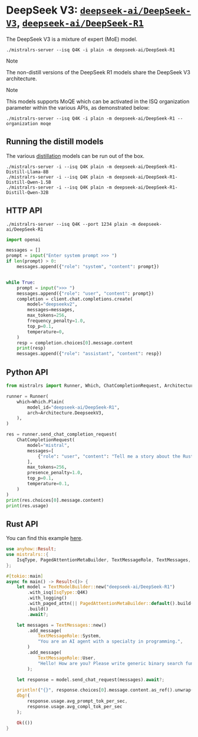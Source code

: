 # DeepSeek V3: [`deepseek-ai/DeepSeek-V3`](https://huggingface.co/deepseek-ai/DeepSeek-V3), [`deepseek-ai/DeepSeek-R1`](https://huggingface.co/deepseek-ai/DeepSeek-R1)

The DeepSeek V3 is a mixture of expert (MoE) model.

```
./mistralrs-server --isq Q4K -i plain -m deepseek-ai/DeepSeek-R1
```

> [!NOTE]
> The non-distill versions of the DeepSeek R1 models share the DeepSeek V3 architecture.

> [!NOTE]
> This models supports MoQE which can be activated in the ISQ organization parameter within the various APIs, as demonstrated below:

```
./mistralrs-server --isq Q4K -i plain -m deepseek-ai/DeepSeek-R1 --organization moqe
```

## Running the distill models

The various [distillation](https://huggingface.co/collections/deepseek-ai/deepseek-r1-678e1e131c0169c0bc89728d) models can be run out of the box.
```
./mistralrs-server -i --isq Q4K plain -m deepseek-ai/DeepSeek-R1-Distill-Llama-8B
./mistralrs-server -i --isq Q4K plain -m deepseek-ai/DeepSeek-R1-Distill-Qwen-1.5B
./mistralrs-server -i --isq Q4K plain -m deepseek-ai/DeepSeek-R1-Distill-Qwen-32B
```

## HTTP API

```
./mistralrs-server --isq Q4K --port 1234 plain -m deepseek-ai/DeepSeek-R1
```

```py
import openai

messages = []
prompt = input("Enter system prompt >>> ")
if len(prompt) > 0:
    messages.append({"role": "system", "content": prompt})


while True:
    prompt = input(">>> ")
    messages.append({"role": "user", "content": prompt})
    completion = client.chat.completions.create(
        model="deepseekv2",
        messages=messages,
        max_tokens=256,
        frequency_penalty=1.0,
        top_p=0.1,
        temperature=0,
    )
    resp = completion.choices[0].message.content
    print(resp)
    messages.append({"role": "assistant", "content": resp})
```

## Python API
```py
from mistralrs import Runner, Which, ChatCompletionRequest, Architecture

runner = Runner(
    which=Which.Plain(
        model_id="deepseek-ai/DeepSeek-R1",
        arch=Architecture.DeepseekV3,
    ),
)

res = runner.send_chat_completion_request(
    ChatCompletionRequest(
        model="mistral",
        messages=[
            {"role": "user", "content": "Tell me a story about the Rust type system."}
        ],
        max_tokens=256,
        presence_penalty=1.0,
        top_p=0.1,
        temperature=0.1,
    )
)
print(res.choices[0].message.content)
print(res.usage)
```

## Rust API
You can find this example [here](../mistralrs/examples/deepseekr1/main.rs).

```rust
use anyhow::Result;
use mistralrs::{
    IsqType, PagedAttentionMetaBuilder, TextMessageRole, TextMessages, TextModelBuilder,
};

#[tokio::main]
async fn main() -> Result<()> {
    let model = TextModelBuilder::new("deepseek-ai/DeepSeek-R1")
        .with_isq(IsqType::Q4K)
        .with_logging()
        .with_paged_attn(|| PagedAttentionMetaBuilder::default().build())?
        .build()
        .await?;

    let messages = TextMessages::new()
        .add_message(
            TextMessageRole::System,
            "You are an AI agent with a specialty in programming.",
        )
        .add_message(
            TextMessageRole::User,
            "Hello! How are you? Please write generic binary search function in Rust.",
        );

    let response = model.send_chat_request(messages).await?;

    println!("{}", response.choices[0].message.content.as_ref().unwrap());
    dbg!(
        response.usage.avg_prompt_tok_per_sec,
        response.usage.avg_compl_tok_per_sec
    );

    Ok(())
}
```
